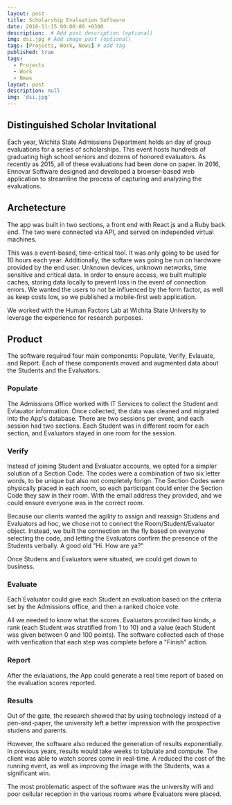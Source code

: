 ```yaml
---
layout: post
title: Scholarship Evaluation Software
date: 2016-11-15 00:00:00 +0300
description:  # Add post description (optional)
img: dsi.jpg # Add image post (optional)
tags: [Projects, Work, News] # add tag
published: true
tags:
  - Projects
  - Work
  - News
layout: post
description: null
img: 'dsi.jpg'
---
```


## Distinguished Scholar Invitational
Each year, Wichita State Admissions Department holds an day of group evaluations for a series of scholarships. This event hosts hundreds of graduating high school seniors and dozens of honored evaluators. As recently as 2015, all of these evaluations had been done on paper. In 2016, Ennovar Software designed and developed a browser-based web application to streamline the process of capturing and analyzing the evaluations.

## Archetecture
The app was built in two sections, a front end with React.js and a Ruby back end. The two were connected via API, and served on independed virtual machines.

This was a event-based, time-critical tool. It was only going to be used for 10 hours each year. Additionally, the softare was going be run on hardware provided by the end user. Unknown devices, unknown networks, time sensitive and critical data. In order to ensure access, we built multiple caches, storing data locally to prevent loss in the event of connection errors. We wanted the users to not be influenced by the form factor, as well as keep costs low, so we published a mobile-first web application. 

We worked with the Human Factors Lab at Wichita State University to leverage the experience for research purposes. 

## Product
The software required four main components: Populate, Verify, Evlauate, and Report. Each of these components moved and augmented data about the Students and the Evaluators.

### Populate
The Admissions Office worked with IT Services to collect the Student and Evlauator information. Once collected, the data was cleaned and migrated into the App's database. There are two sessions per event, and each session had two sections. Each Student was in different room for each section, and Evaluators stayed in one room for the session.

### Verify
Instead of joining Student and Evaluator accounts, we opted for a simpler solution of a Section Code. The codes were a combination of two six letter words, to be unique but also not completely forign. The Section Codes were physically placed in each room, so each participant could enter the Section Code they saw in their room. With the email address they provided, and we could ensure everyone was in the correct room.

Because our clients wanted the agility to assign and reassign Studens and Evaluators ad hoc, we chose not to connect the Room/Student/Evaluator object. Instead, we built the connection on the fly based on everyone selecting the code, and letting the Evaluators confirm the presence of the Students verbally. A good old "Hi. How are ya?"

Once Studens and Evaluators were situated, we could get down to business.

### Evaluate
Each Evaluator could give each Student an evaluation based on the criteria set by the Admissions office, and then a ranked choice vote.

All we needed to know what the scores. Evaluators provided two kinds, a rank (each Student was stratified from 1 to 10) and a value (each Student was given between 0 and 100 points). The software collected each of those with verification that each step was complete before a "Finish" action. 
 
### Report
After the evlauations, the App could generate a real time report of based on the evaluation scores reported.

### Results
Out of the gate, the research showed that by using technology instead of a pen-and-paper, the university left a better impression with the prospective studens and parents.

However, the software also reduced the generation of results exponentially. In previous years, results would take weeks to tabulate and compute. The client was able to watch scores come in real-time. A reduced the cost of the running event, as well as improving the image with the Students, was a significant win.

The most problematic aspect of the software was the university wifi and poor cellular reception in the various rooms where Evaluators were placed.